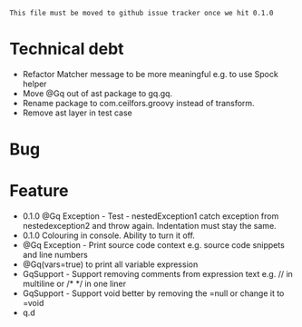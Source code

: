 ```
This file must be moved to github issue tracker once we hit 0.1.0
```

# Technical debt
- Refactor Matcher message to be more meaningful e.g. to use Spock helper
- Move @Gq out of ast package to gq.gq.
- Rename package to com.ceilfors.groovy instead of transform.
- Remove ast layer in test case

# Bug 

# Feature
- 0.1.0 @Gq Exception - Test - nestedException1 catch exception from nestedexception2 and throw again. Indentation must stay the same.
- 0.1.0 Colouring in console. Ability to turn it off.
- @Gq Exception - Print source code context e.g. source code snippets and line numbers
- @Gq(vars=true) to print all variable expression
- GqSupport - Support removing comments from expression text e.g. // in multiline or /* */ in one liner
- GqSupport - Support void better by removing the =null or change it to =void
- q.d
